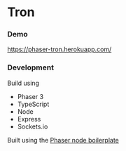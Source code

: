 
# Tron

### Demo

https://phaser-tron.herokuapp.com/

### Development

Build using
 - Phaser 3
 - TypeScript
 - Node
 - Express
 - Sockets.io


Built using the [Phaser node boilerplate][fa18fe57]

  [fa18fe57]: https://github.com/ButsAndCats/phaser-node-boilerplate "Phaser node boilerplate"
